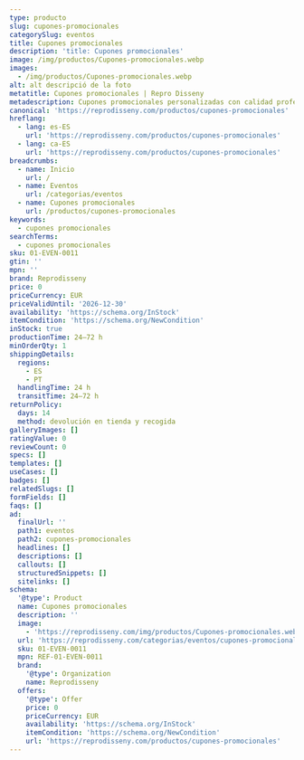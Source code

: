```yaml
---
type: producto
slug: cupones-promocionales
categorySlug: eventos
title: Cupones promocionales
description: 'title: Cupones promocionales'
image: /img/productos/Cupones-promocionales.webp
images:
  - /img/productos/Cupones-promocionales.webp
alt: alt descripció de la foto
metatitle: Cupones promocionales | Repro Disseny
metadescription: Cupones promocionales personalizadas con calidad profesional en Cataluña.
canonical: 'https://reprodisseny.com/productos/cupones-promocionales'
hreflang:
  - lang: es-ES
    url: 'https://reprodisseny.com/productos/cupones-promocionales'
  - lang: ca-ES
    url: 'https://reprodisseny.com/productos/cupones-promocionales'
breadcrumbs:
  - name: Inicio
    url: /
  - name: Eventos
    url: /categorias/eventos
  - name: Cupones promocionales
    url: /productos/cupones-promocionales
keywords:
  - cupones promocionales
searchTerms:
  - cupones promocionales
sku: 01-EVEN-0011
gtin: ''
mpn: ''
brand: Reprodisseny
price: 0
priceCurrency: EUR
priceValidUntil: '2026-12-30'
availability: 'https://schema.org/InStock'
itemCondition: 'https://schema.org/NewCondition'
inStock: true
productionTime: 24–72 h
minOrderQty: 1
shippingDetails:
  regions:
    - ES
    - PT
  handlingTime: 24 h
  transitTime: 24–72 h
returnPolicy:
  days: 14
  method: devolución en tienda y recogida
galleryImages: []
ratingValue: 0
reviewCount: 0
specs: []
templates: []
useCases: []
badges: []
relatedSlugs: []
formFields: []
faqs: []
ad:
  finalUrl: ''
  path1: eventos
  path2: cupones-promocionales
  headlines: []
  descriptions: []
  callouts: []
  structuredSnippets: []
  sitelinks: []
schema:
  '@type': Product
  name: Cupones promocionales
  description: ''
  image:
    - 'https://reprodisseny.com/img/productos/Cupones-promocionales.webp'
  url: 'https://reprodisseny.com/categorias/eventos/cupones-promocionales'
  sku: 01-EVEN-0011
  mpn: REF-01-EVEN-0011
  brand:
    '@type': Organization
    name: Reprodisseny
  offers:
    '@type': Offer
    price: 0
    priceCurrency: EUR
    availability: 'https://schema.org/InStock'
    itemCondition: 'https://schema.org/NewCondition'
    url: 'https://reprodisseny.com/productos/cupones-promocionales'
---
```


